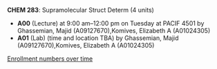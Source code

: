 **CHEM 283**: Supramolecular Struct Determ (4 units)

- **A00** (Lecture) at 9:00 am–12:00 pm on Tuesday at PACIF 4501 by Ghassemian, Majid (A09127670),Komives, Elizabeth A (A01024305)
- **A01** (Lab) (time and location TBA) by Ghassemian, Majid (A09127670),Komives, Elizabeth A (A01024305)

[Enrollment numbers over time](./CHEM283.tsv)
